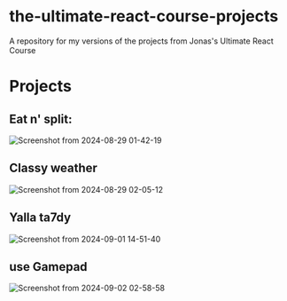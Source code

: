 # the-ultimate-react-course-projects
A repository for my versions of the projects from Jonas's Ultimate React Course


# Projects

## Eat n' split:
![Screenshot from 2024-08-29 01-42-19](https://github.com/user-attachments/assets/225452bb-0497-43c2-a200-652ef18d2d78)

## Classy weather
![Screenshot from 2024-08-29 02-05-12](https://github.com/user-attachments/assets/7a724842-f818-424c-b6ad-6adf0d7e1222)

## Yalla ta7dy
![Screenshot from 2024-09-01 14-51-40](https://github.com/user-attachments/assets/5676a190-a1f2-43e2-8876-8305eb871657)

## use Gamepad
![Screenshot from 2024-09-02 02-58-58](https://github.com/user-attachments/assets/4af329e3-e30f-45b8-9ef8-743779df6cc2)
